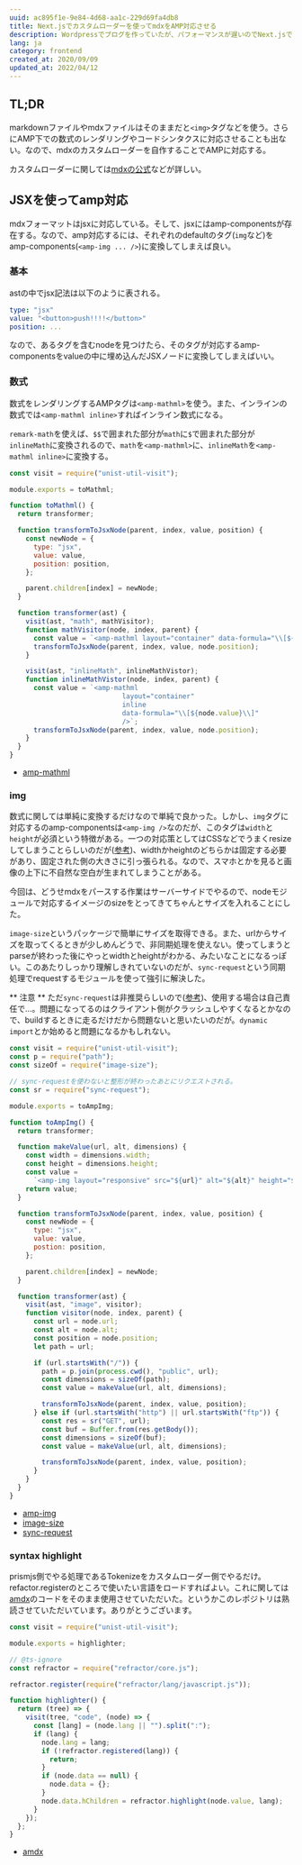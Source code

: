 ```yaml
---
uuid: ac895f1e-9e84-4d68-aa1c-229d69fa4db8
title: Next.jsでカスタムローダーを使ってmdxをAMP対応させる
description: Wordpressでブログを作っていたが、パフォーマンスが遅いのでNext.jsで作り直した。mdxをレンダリングするときに使うカスタムローダーを自作してAMP対応させる話。
lang: ja
category: frontend
created_at: 2020/09/09
updated_at: 2022/04/12
---
```


## TL;DR

markdownファイルやmdxファイルはそのままだと`<img>`タグなどを使う。さらにAMP下での数式のレンダリングやコードシンタクスに対応させることも出ない。なので、mdxのカスタムローダーを自作することでAMPに対応する。

カスタムローダーに関しては[mdxの公式](https://mdxjs.com/guides/custom-loader)などが詳しい。

## JSXを使ってamp対応

mdxフォーマットはjsxに対応している。そして、jsxにはamp-componentsが存在する。なので、amp対応するには、それぞれのdefaultのタグ(`img`など)をamp-components(`<amp-img ... />`)に変換してしまえば良い。

### 基本

astの中でjsx記法は以下のように表される。

```yaml
type: "jsx"
value: "<button>push!!!!</button>"
position: ...
```

なので、あるタグを含むnodeを見つけたら、そのタグが対応するamp-componentsをvalueの中に埋め込んだJSXノードに変換してしまえばいい。

### 数式

数式をレンダリングするAMPタグは`<amp-mathml>`を使う。また、インラインの数式では`<amp-mathml inline>`すればインライン数式になる。

`remark-math`を使えば、`$$`で囲まれた部分が`math`に`$`で囲まれた部分が`inlineMath`に変換されるので、`math`を`<amp-mathml>`に、`inlineMath`を`<amp-mathml inline>`に変換する。

```js:toAmpMathml.js
const visit = require("unist-util-visit");

module.exports = toMathml;

function toMathml() {
  return transformer;

  function transformToJsxNode(parent, index, value, position) {
    const newNode = {
      type: "jsx",
      value: value,
      position: position,
    };

    parent.children[index] = newNode;
  }

  function transformer(ast) {
    visit(ast, "math", mathVisitor);
    function mathVisitor(node, index, parent) {
      const value = `<amp-mathml layout="container" data-formula="\\[${node.value}\\]" />`;
      transformToJsxNode(parent, index, value, node.position);
    }

    visit(ast, "inlineMath", inlineMathVistor);
    function inlineMathVistor(node, index, parent) {
      const value = `<amp-mathml
                            layout="container"
                            inline
                            data-formula="\\[${node.value}\\]"
                            />`;
      transformToJsxNode(parent, index, value, node.position);
    }
  }
}
```

- [amp-mathml](https://amp.dev/documentation/components/amp-mathml/)

### img

数式に関しては単純に変換するだけなので単純で良かった。しかし、`img`タグに対応するのamp-componentsは`<amp-img />`なのだが、このタグは`width`と`height`が必須という特徴がある。一つの対応策としてはCSSなどでうまくresizeしてしまうことらしいのだが([参考](https://qiita.com/narikei/items/50c0c805846c0bd69423))、widthかheightのどちらかは固定する必要があり、固定された側の大きさに引っ張られる。なので、スマホとかを見ると画像の上下に不自然な空白が生まれてしまうことがある。

今回は、どうせmdxをパースする作業はサーバーサイドでやるので、nodeモジュールで対応するイメージのsizeをとってきてちゃんとサイズを入れることにした。

`image-size`というパッケージで簡単にサイズを取得できる。また、urlからサイズを取ってくるときが少しめんどうで、非同期処理を使えない。使ってしまうとparseが終わった後にやっとwidthとheightがわかる、みたいなことになるっぽい。このあたりしっかり理解しきれていないのだが、`sync-request`という同期処理でrequestするモジュールを使って強引に解決した。

** 注意 **
ただ`sync-request`は非推奨らしいので([参考](https://designetwork.daichi703n.com/entry/2017/02/21/node-then-request))、使用する場合は自己責任で...。問題になってるのはクライアント側がクラッシュしやすくなるとかなので、buildするときに走るだけだから問題ないと思いたいのだが。`dynamic import`とか始めると問題になるかもしれない。

```js
const visit = require("unist-util-visit");
const p = require("path");
const sizeOf = require("image-size");

// sync-requestを使わないと整形が終わったあとにリクエストされる。
const sr = require("sync-request");

module.exports = toAmpImg;

function toAmpImg() {
  return transformer;

  function makeValue(url, alt, dimensions) {
    const width = dimensions.width;
    const height = dimensions.height;
    const value =
      `<amp-img layout="responsive" src="${url}" alt="${alt}" height="${height}" width="${width}" />`;
    return value;
  }

  function transformToJsxNode(parent, index, value, position) {
    const newNode = {
      type: "jsx",
      value: value,
      postion: position,
    };

    parent.children[index] = newNode;
  }

  function transformer(ast) {
    visit(ast, "image", visitor);
    function visitor(node, index, parent) {
      const url = node.url;
      const alt = node.alt;
      const position = node.position;
      let path = url;

      if (url.startsWith("/")) {
        path = p.join(process.cwd(), "public", url);
        const dimensions = sizeOf(path);
        const value = makeValue(url, alt, dimensions);

        transformToJsxNode(parent, index, value, position);
      } else if (url.startsWith("http") || url.startsWith("ftp")) {
        const res = sr("GET", url);
        const buf = Buffer.from(res.getBody());
        const dimensions = sizeOf(buf);
        const value = makeValue(url, alt, dimensions);

        transformToJsxNode(parent, index, value, position);
      }
    }
  }
}
```

- [amp-img](https://amp.dev/ja/documentation/components/amp-img/)
- [image-size](https://www.npmjs.com/package/image-size)
- [sync-request](https://www.npmjs.com/package/sync-request)

### syntax highlight

prismjs側でやる処理であるTokenizeをカスタムローダー側でやるだけ。refactor.registerのところで使いたい言語をロードすればよい。これに関しては[amdx](https://github.com/mizchi/amdx)のコードをそのまま使用させていただいた。というかこのレポジトリは熟読させていただいています。ありがとうございます。

```js
const visit = require("unist-util-visit");

module.exports = highlighter;

// @ts-ignore
const refractor = require("refractor/core.js");

refractor.register(require("refractor/lang/javascript.js"));

function highlighter() {
  return (tree) => {
    visit(tree, "code", (node) => {
      const [lang] = (node.lang || "").split(":");
      if (lang) {
        node.lang = lang;
        if (!refractor.registered(lang)) {
          return;
        }
        if (node.data == null) {
          node.data = {};
        }
        node.data.hChildren = refractor.highlight(node.value, lang);
      }
    });
  };
}
```

- [amdx](https://github.com/mizchi/amdx)
